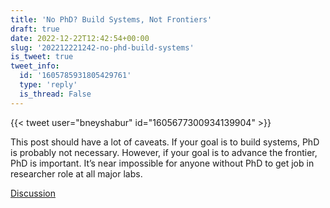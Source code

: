 ```yaml
---
title: 'No PhD? Build Systems, Not Frontiers'
draft: true
date: 2022-12-22T12:42:54+00:00
slug: '202212221242-no-phd-build-systems'
is_tweet: true
tweet_info:
  id: '1605785931805429761'
  type: 'reply'
  is_thread: False
---
```




{{< tweet user="bneyshabur" id="1605677300934139904" >}}

This post should have a lot of caveats. If your goal is to build systems, PhD is probably not necessary. However, if your goal is to advance the frontier, PhD is important. It’s near impossible for anyone without PhD to get job in researcher role at all major labs.

[Discussion](https://x.com/sytelus/status/1605785931805429761)
